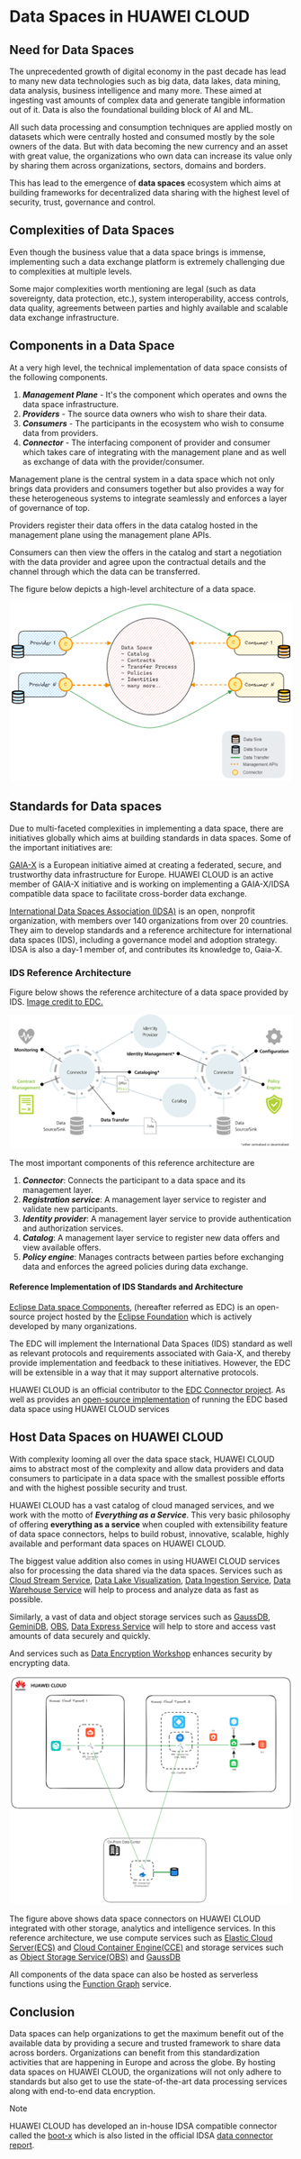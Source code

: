 # Data Spaces in HUAWEI CLOUD

## Need for Data Spaces
The unprecedented growth of digital economy in the past decade has lead to many new data technologies such as
big data, data lakes, data mining, data analysis, business intelligence and many more. 
These aimed at ingesting vast amounts of complex data
and generate tangible information out of it. Data is also the foundational building block of AI and ML.

All such data processing and consumption techniques are applied mostly on datasets which were centrally hosted
and consumed mostly by the sole owners of the data. But with data becoming the new currency and an asset with great value,
the organizations who own data can increase its value only by sharing them across organizations, sectors, domains and borders.

This has lead to the emergence of **data spaces** ecosystem which aims at building frameworks for
decentralized data sharing with the highest level of security, trust, governance and control.

## Complexities of Data Spaces

Even though the business value that a data space brings is immense, 
implementing such a data exchange platform is extremely challenging due to complexities at multiple levels.

Some major complexities worth mentioning are legal (such as data sovereignty, data protection, etc.), 
system interoperability, access controls, data quality, agreements between parties and highly available and scalable 
data exchange infrastructure. 

## Components in a Data Space

At a very high level, the technical implementation of data space consists of the following components.

1. **_Management Plane_** - It's the component which operates and owns the data space infrastructure. 
2. **_Providers_** - The source data owners who wish to share their data.
3. **_Consumers_** - The participants in the ecosystem who wish to consume data from  providers.
4. **_Connector_** - The interfacing component of provider and consumer which takes care of integrating with the management 
plane and as well as exchange of data with the provider/consumer. 

Management plane is the central system in a data space which not only brings data providers and consumers together but 
also provides a way for these heterogeneous systems to integrate seamlessly and enforces a layer of governance of top. 

Providers register their data offers in the data catalog hosted in the management plane using the management plane APIs.

Consumers can then view the offers in the catalog and start a negotiation with the data provider and agree upon the contractual details 
and the channel through which the data can be transferred. 

The figure below depicts a high-level architecture of a data space.

![file](dataspace-highlevel-export.png)

## Standards for Data spaces

Due to multi-faceted complexities in implementing a data space, there are initiatives globally which aims at building 
standards in data spaces. Some of the important initiatives are:

[GAIA-X](https://www.bmwk.de/Redaktion/DE/Dossier/gaia-x.html) is a European initiative aimed at creating a federated, 
secure, and trustworthy data infrastructure for Europe. HUAWEI CLOUD is an active member of GAIA-X initiative and is 
working on implementing a GAIA-X/IDSA compatible data space to facilitate cross-border data exchange. 

[International Data Spaces Association (IDSA)](https://internationaldataspaces.org/) is an open, nonprofit organization, 
with members over 140 organizations from over 20 countries. 
They aim to develop standards and a reference architecture for international data spaces (IDS), 
including a governance model and adoption strategy. IDSA is also a day-1 member of, and contributes its knowledge to, Gaia-X.

### IDS Reference Architecture

Figure below shows the reference architecture of a data space provided by IDS. 
[Image credit to EDC.](https://eclipse-edc.github.io/docs/#/README?id=introduction)

![IDS Data Space Reference Architecture](idsa-ref-architecture.png)

The most important components of this reference architecture are

1. **_Connector_**: Connects the participant to a data space and its management layer.
2. **_Registration service_**: A management layer service to register and validate new participants.
3. **_Identity provider_**:  A management layer service to provide authentication and authorization services.
4. **_Catalog_**: A management layer service to register new data offers and view available offers.
5. **_Policy engine_**: Manages contracts between parties before exchanging data 
and enforces the agreed policies during data exchange.

#### Reference Implementation of IDS Standards and Architecture

[Eclipse Data space Components](https://projects.eclipse.org/projects/technology.edc), (hereafter referred as EDC) 
is an open-source project hosted 
by the [Eclipse Foundation](https://www.eclipse.org/) which is actively developed by many organizations. 

The EDC will implement the International Data Spaces (IDS) standard as well as relevant protocols and requirements associated with Gaia-X, 
and thereby provide implementation and feedback to these initiatives. 
However, the EDC will be extensible in a way that it may support alternative protocols.

HUAWEI CLOUD is an official contributor to the [EDC Connector project](https://github.com/eclipse-edc/Connector). 
As well as provides an [open-source implementation](https://github.com/eclipse-edc/Technology-HuaweiCloud) 
of running the EDC based data space using HUAWEI CLOUD services 

## Host Data Spaces on HUAWEI CLOUD

With complexity looming all over the data space stack, HUAWEI CLOUD aims to abstract most of the complexity and 
allow data providers and data consumers to participate in a data space with the smallest possible efforts 
and with the highest possible security and trust. 

HUAWEI CLOUD has a vast catalog of cloud managed services, and we work with the motto of **_Everything as a Service_**. 
This very basic philosophy of offering **everything as a service** when coupled with extensibility feature of data space connectors, 
helps to build robust, innovative, scalable, highly available and performant data spaces on HUAWEI CLOUD.

The biggest value addition also comes in using HUAWEI CLOUD services also for processing the data shared via the 
data spaces. Services such as [Cloud Stream Service](https://www.huaweicloud.com/intl/en-us/product/cs.html), 
[Data Lake Visualization](https://www.huaweicloud.com/intl/en-us/product/dlv.html), 
[Data Ingestion Service](https://www.huaweicloud.com/intl/en-us/product/dis.html),
[Data Warehouse Service](https://www.huaweicloud.com/intl/en-us/product/dws.html) 
will help to process and analyze data as fast as possible. 

Similarly, a vast of data and object storage services such as [GaussDB](https://www.huaweicloud.com/intl/en-us/product/gaussdb.html),
[GeminiDB](https://www.huaweicloud.com/intl/en-us/product/geminidb.html), 
[OBS](https://www.huaweicloud.com/intl/en-us/product/obs.html), 
[Data Express Service](https://www.huaweicloud.com/intl/en-us/product/des.html) will help to store and access 
vast amounts of data securely and quickly.

And services such as [Data Encryption Workshop](https://www.huaweicloud.com/intl/en-us/product/dew.html) enhances 
security by encrypting data.

![Data Space on HUAWEI CLOUD](data-space-on-huawei-cloud.png)

The figure above shows data space connectors on HUAWEI CLOUD integrated with other storage, analytics and intelligence services. 
In this reference architecture, we use compute services such as 
[Elastic Cloud Server(ECS)](https://www.huaweicloud.com/intl/en-us/product/ecs.html) 
and [Cloud Container Engine(CCE)](https://www.huaweicloud.com/intl/en-us/product/cce.html) and 
storage services such as [Object Storage Service(OBS)](https://www.huaweicloud.com/intl/en-us/product/obs.html) 
and [GaussDB](https://www.huaweicloud.com/intl/en-us/product/gaussdb.html)

All components of the data space can also be hosted as serverless functions using the 
[Function Graph](https://www.huaweicloud.com/intl/en-us/product/functiongraph.html) service.

## Conclusion

Data spaces can help organizations to get the maximum benefit out of the available data by providing a secure and 
trusted framework to share data across borders. 
Organizations can benefit from this standardization activities that are happening in Europe and across the globe. 
By hosting data spaces on HUAWEI CLOUD, the organizations will not only adhere to standards but also get to use 
the state-of-the-art data processing services along with end-to-end data encryption. 

> [!NOTE]
> HUAWEI CLOUD has developed an in-house IDSA compatible connector called the [boot-x](https://www.boot-x.eu/) which is also listed in the official IDSA
[data connector report](https://internationaldataspaces.org/data-connector-report/).